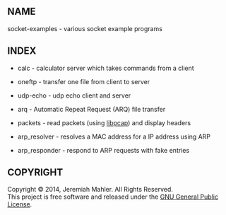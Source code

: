 
NAME
----

socket-examples - various socket example programs

INDEX
-----

 * calc - calculator server which takes commands from a client

 * oneftp - transfer one file from client to server

 * udp-echo - udp echo client and server

 * arq - Automatic Repeat Request (ARQ) file transfer

 * packets - read packets (using [libpcap][libpcap]) and display headers

 * arp_resolver - resolves a MAC address for a IP address using ARP

 * arp_responder - respond to ARP requests with fake entries

  [libpcap]: http://www.tcpdump.org

COPYRIGHT
---------

Copyright &copy; 2014, Jeremiah Mahler.  All Rights Reserved.<br>
This project is free software and released under
the [GNU General Public License][gpl].

 [gpl]: http://www.gnu.org/licenses/gpl.html

